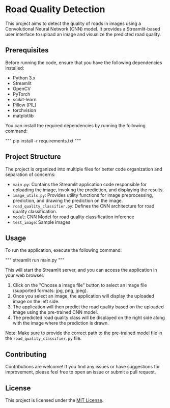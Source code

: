 # Road Quality Detection

This project aims to detect the quality of roads in images using a Convolutional Neural Network (CNN) model. It provides a Streamlit-based user interface to upload an image and visualize the predicted road quality.

## Prerequisites

Before running the code, ensure that you have the following dependencies installed:

- Python 3.x
- Streamlit
- OpenCV
- PyTorch
- scikit-learn
- Pillow (PIL)
- torchvision
- matplotlib

You can install the required dependencies by running the following command:

"""
pip install -r requirements.txt
"""


## Project Structure

The project is organized into multiple files for better code organization and separation of concerns:

- `main.py`: Contains the Streamlit application code responsible for uploading the image, invoking the prediction, and displaying the results.
- `image_utils.py`: Provides utility functions for image preprocessing, prediction, and drawing the prediction on the image.
- `road_quality_classifier.py`: Defines the CNN architecture for road quality classification.
- `model`: CNN Model for road quality classification inference
- `test_image`: Sample images

## Usage

To run the application, execute the following command:

"""
streamlit run main.py
"""


This will start the Streamlit server, and you can access the application in your web browser.

1. Click on the "Choose a image file" button to select an image file (supported formats: jpg, png, jpeg).
2. Once you select an image, the application will display the uploaded image on the left side.
3. The application will then predict the road quality based on the uploaded image using the pre-trained CNN model.
4. The predicted road quality class will be displayed on the right side along with the image where the prediction is drawn.

Note: Make sure to provide the correct path to the pre-trained model file in the `road_quality_classifier.py` file.

## Contributing

Contributions are welcome! If you find any issues or have suggestions for improvement, please feel free to open an issue or submit a pull request.

## License

This project is licensed under the [MIT License](LICENSE).
